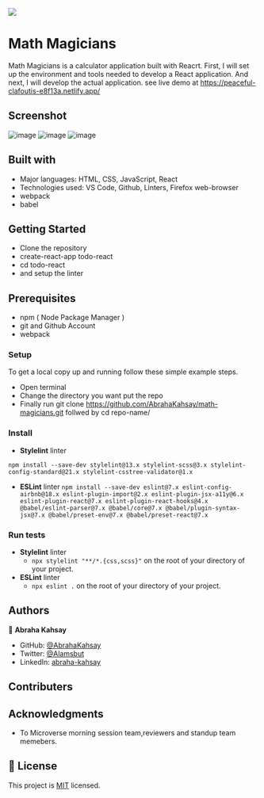 ![](https://img.shields.io/badge/Microverse-blueviolet)

# Math Magicians

Math Magicians is a calculator application built with Reacrt. First, I will set up the environment and tools needed to develop a React application. And next, I will develop the actual application. see live demo at https://peaceful-clafoutis-e8f13a.netlify.app/

## Screenshot

![image](https://user-images.githubusercontent.com/75738563/183905339-a5f5fe0c-d9ae-4a7f-94f2-22184b7f3bc5.png)
![image](https://user-images.githubusercontent.com/75738563/183905559-16adbbbb-4f93-4c18-a82c-73ac4aac91a8.png)
![image](https://user-images.githubusercontent.com/75738563/183905720-a2628b98-d9be-401a-be3a-b10ab9d704cd.png)

## Built with

- Major languages: HTML, CSS, JavaScript, React
- Technologies used: VS Code, Github, Linters, Firefox web-browser
- webpack
- babel

## Getting Started

- Clone the repository
- create-react-app todo-react
- cd todo-react
- and setup the linter

## Prerequisites

- npm ( Node Package Manager )
- git and Github Account
- webpack

### Setup

To get a local copy up and running follow these simple example steps.

- Open terminal
- Change the directory you want put the repo
- Finally run git clone https://github.com/AbrahaKahsay/math-magicians.git follwed by cd repo-name/

### Install

- **Stylelint** linter

`npm install --save-dev stylelint@13.x stylelint-scss@3.x stylelint-config-standard@21.x stylelint-csstree-validator@1.x`

- **ESLint** linter
  `npm install --save-dev eslint@7.x eslint-config-airbnb@18.x eslint-plugin-import@2.x eslint-plugin-jsx-a11y@6.x eslint-plugin-react@7.x eslint-plugin-react-hooks@4.x @babel/eslint-parser@7.x @babel/core@7.x @babel/plugin-syntax-jsx@7.x @babel/preset-env@7.x @babel/preset-react@7.x`

### Run tests

- **Stylelint** linter
  - `npx stylelint "**/*.{css,scss}"` on the root of your directory of your project.
- **ESLint** linter
  - `npx eslint .` on the root of your directory of your project.

## Authors

👤 **Abraha Kahsay**

- GitHub: [@AbrahaKahsay](https://github.com/AbrahaKahsay)
- Twitter: [@Alamsbut](https://twitter.com/Alamsbut)
- LinkedIn: [abraha-kahsay](www.linkedin.com/in/abraha-kahsay-492771135/)

## Contributers

## Acknowledgments

- To Microverse morning session team,reviewers and standup team memebers.

## 📝 License

This project is [MIT](./MIT.md) licensed.
